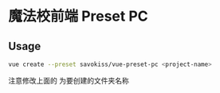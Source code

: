 # 魔法校前端 Preset PC

## Usage

```bash
vue create --preset savokiss/vue-preset-pc <project-name>
```

注意修改上面的 <project-name> 为要创建的文件夹名称
